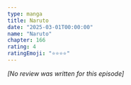 ```yaml
---
type: manga
title: Naruto
date: "2025-03-01T00:00:00"
name: "Naruto"
chapter: 166
rating: 4
ratingEmoji: "⭐️⭐️⭐️⭐️"
---
```


_[No review was written for this episode]_